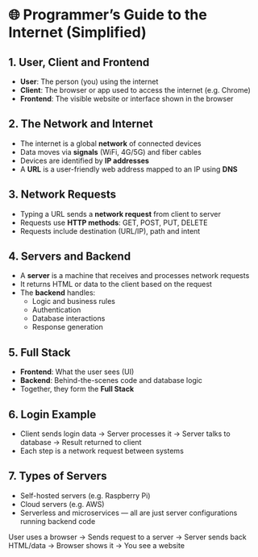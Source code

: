 # 🌐 Programmer’s Guide to the Internet (Simplified)

## 1. User, Client and Frontend
- **User**: The person (you) using the internet
- **Client**: The browser or app used to access the internet (e.g. Chrome)
- **Frontend**: The visible website or interface shown in the browser

## 2. The Network and Internet
- The internet is a global **network** of connected devices
- Data moves via **signals** (WiFi, 4G/5G) and fiber cables
- Devices are identified by **IP addresses**
- A **URL** is a user-friendly web address mapped to an IP using **DNS**

## 3. Network Requests
- Typing a URL sends a **network request** from client to server
- Requests use **HTTP methods**: GET, POST, PUT, DELETE
- Requests include destination (URL/IP), path and intent

## 4. Servers and Backend
- A **server** is a machine that receives and processes network requests
- It returns HTML or data to the client based on the request
- The **backend** handles:
  - Logic and business rules
  - Authentication
  - Database interactions
  - Response generation

## 5. Full Stack
- **Frontend**: What the user sees (UI)
- **Backend**: Behind-the-scenes code and database logic
- Together, they form the **Full Stack**

## 6. Login Example
- Client sends login data → Server processes it → Server talks to database → Result returned to client
- Each step is a network request between systems

## 7. Types of Servers
- Self-hosted servers (e.g. Raspberry Pi)
- Cloud servers (e.g. AWS)
- Serverless and microservices — all are just server configurations running backend code

User uses a browser → Sends request to a server → Server sends back HTML/data → Browser shows it → You see a website
